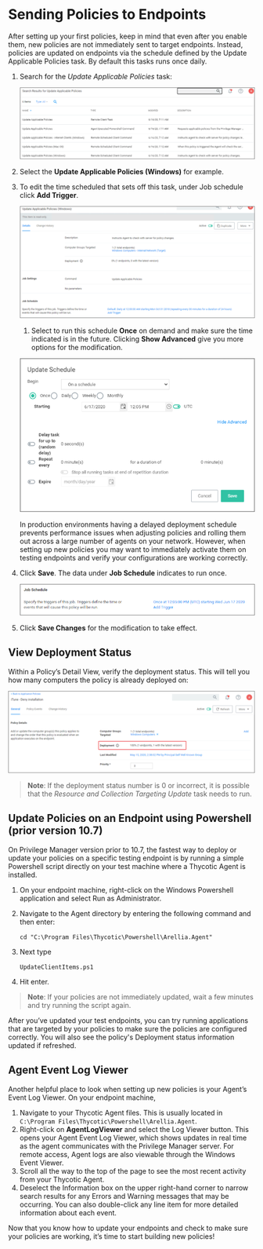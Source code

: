 [title]: # (Sending Policies to Endpoints)
[tags]: # (Application Control,Policy,Endpoints)
[priority]: # (2)
# Sending Policies to Endpoints

After setting up your first policies, keep in mind that even after you enable them, new policies are not immediately sent to target endpoints. Instead, policies are updated on endpoints via the schedule defined by the Update Applicable Policies task. By default this tasks runs once daily.

1. Search for the _Update Applicable Policies_ task:

   ![remote client task](images/tasks/update-applicable-policies.png "Search results returned")
1. Select the __Update Applicable Policies (Windows)__ for example.
1. To edit the time scheduled that sets off this task, under Job schedule click __Add Trigger__.

   ![add trigger](images/tasks/trigger.png "Add Trigger option on task page")
   1. Select to run this schedule __Once__ on demand and make sure the time indicated is in the future. Clicking __Show Advanced__ give you more options for the modification.

   ![modify](images/tasks/trigger-edit.png "Modify the schedule")

   In production environments having a delayed deployment schedule prevents performance issues when adjusting policies and rolling them out across a large number of agents on your network. However, when setting up new policies you may want to immediately activate them on testing endpoints and verify your configurations are working correctly.
1. Click __Save__. The data under __Job Schedule__ indicates to run once.

   ![new schedule](images/tasks/schedule.png "Job Schedule indicated to run once")
1. Click __Save Changes__ for the modification to take effect.

## View Deployment Status

Within a Policy’s Detail View, verify the deployment status. This will tell you how many computers the policy is already deployed on:

![Deployment Status](images/tasks/deployment.png "Deployment Status")

>**Note**: If the deployment status number is 0 or incorrect, it is possible that the _Resource and Collection Targeting Update_ task needs to run.

## Update Policies on an Endpoint using Powershell (prior version 10.7)

On Privilege Manager version prior to 10.7, the fastest way to deploy or update your policies on a specific testing endpoint is by running a simple Powershell script directly on your test machine where a Thycotic Agent is installed.

1. On your endpoint machine, right-click on the Windows Powershell application and select Run as Administrator.
1. Navigate to the Agent directory by entering the following command and then enter:

   ```shell
   cd "C:\Program Files\Thycotic\Powershell\Arellia.Agent"
   ```
1. Next type

   ```shell
   UpdateClientItems.ps1
   ```
1. Hit enter.

>**Note**:
>If your policies are not immediately updated, wait a few minutes and try running the script again.

After you’ve updated your test endpoints, you can try running applications that are targeted by your policies to make sure the policies are configured correctly. You will also see the policy's Deployment status information updated if refreshed.

## Agent Event Log Viewer

Another helpful place to look when setting up new policies is your Agent’s Event Log Viewer. On your endpoint machine,

1. Navigate to your Thycotic Agent files. This is usually located in `C:\Program Files\Thycotic\Powershell\Arellia.Agent`.
1. Right-click on __AgentLogViewer__ and select the Log Viewer button. This opens your Agent Event Log Viewer, which shows updates in real time as the agent communicates with the Privilege Manager server. For remote access, Agent logs are also viewable through the Windows Event Viewer.
1. Scroll all the way to the top of the page to see the most recent activity from your Thycotic Agent.
1. Deselect the Information box on the upper right-hand corner to narrow search results for any Errors and Warning messages that may be occurring. You can also double-click any line item for more detailed information about each event.

Now that you know how to update your endpoints and check to make sure your policies are working, it’s time to start building new policies!
